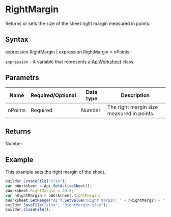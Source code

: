 # RightMargin

Returns or sets the size of the sheet right margin measured in points.

## Syntax

expression.RightMargin &#124; expression.RightMargin = nPoints;

`expression` - A variable that represents a [ApiWorksheet](../ApiWorksheet.md) class.

## Parametrs

| **Name** | **Required/Optional** | **Data type** | **Description** |
| ------------- | ------------- | ------------- | ------------- |
| nPoints | Required | Number | The right margin size measured in points. |

## Returns

Number

## Example

This example sets the right margin of the sheet.

```javascript
builder.CreateFile("xlsx");
var oWorksheet = Api.GetActiveSheet();
oWorksheet.RightMargin = 20.8;
var nRightMargin = oWorksheet.RightMargin;
oWorksheet.GetRange("A1").SetValue("Right margin: " + nRightMargin + " mm");
builder.SaveFile("xlsx", "RightMargin.xlsx");
builder.CloseFile();
```